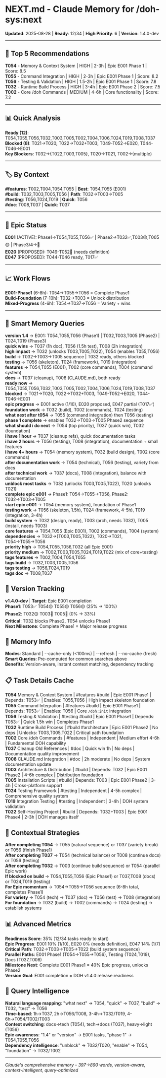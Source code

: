 # NEXT.md - Claude Memory for /doh-sys:next

**Updated**: 2025-08-28 | **Ready**: 12/34 | **High Priority**: 6 | **Version**: 1.4.0-dev

---

## 🎯 Top 5 Recommendations

**T054** - Memory & Context System | HIGH | 2-3h | Epic E001 Phase 1 | Score: 8.5  
**T055** - Command Integration | HIGH | 2-3h | Epic E001 Phase 1 | Score: 8.2  
**T056** - Testing & Validation | HIGH | 1.5-2h | Epic E001 Phase 1 | Score: 7.8  
**T032** - Runtime Build Process | HIGH | 3-4h | Epic E001 Phase 2 | Score: 7.5  
**T002** - Core /doh Commands | MEDIUM | 4-6h | Core functionality | Score: 7.2

---

## 📊 Quick Analysis

**Ready (12)**: T054,T055,T056,T032,T003,T005,T002,T004,T006,T024,T019,T008,T037  
**Blocked (8)**: T021→T020, T022→T032+T003, T049-T052→E020, T044-T046→E001  
**Key Blockers**: T032→{T022,T003,T005}, T020→T021, T002→{multiple}

---

## 🏷️ By Context

**#features**: T002,T004,T054,T055 | **Best**: T054,T055 (E001)  
**#build**: T032,T003,T005,T056 | **Path**: T032→T003→T005  
**#testing**: T056,T024,T019 | **Quick**: T056  
**#doc**: T008,T037 | **Quick**: T037

---

## 🚀 Epic Status

**E001** (ACTIVE): Phase1→T054,T055,T056✅ | Phase2→T032✅,T003🟡,T005🟡 | Phase3/4→🔴  
**E020** (PROPOSED): T049-T052🔴 (needs definition)  
**E047** (PROPOSED): T044-T046 ready, T017✅

---

## 📈 Work Flows

**E001-Phase1** (6-8h): T054→T055→T056 = Complete Phase1  
**Build-Foundation** (7-10h): T032→T003 = Unlock distribution  
**Mixed-Progress** (4-6h): T054→T037→T056 = Variety + wins

---

## 🧠 Smart Memory Queries

**version 1.4** → E001: T054,T055,T056 (Phase1) | T032,T003,T005 (Phase2) | T024,T019 (Phase3)  
**quick wins** → T037 (1h doc), T056 (1.5h test), T008 (2h integration)  
**high impact** → T032 (unlocks T003,T005,T022), T054 (enables T055,T056)  
**build** → T032→T003→T005 sequence | T032 ready, others blocked  
**testing** → T056 (skeleton), T024 (framework), T019 (integration)  
**features** → T054,T055 (E001), T002 (core commands), T004 (command system)  
**docs** → T037 (cleanup), T008 (CLAUDE.md), both ready  
**ready now** → T054,T055,T056,T032,T003,T005,T002,T004,T006,T024,T019,T008,T037  
**blocked** → T021→T020, T022→T032+T003, T049-T052→E020, T044-T046→E001  
**epic progress** → E001 active (1/10), E020 proposed, E047 partial (T017✅)  
**foundation work** → T032 (build), T002 (commands), T024 (testing)  
**what next after t054** → T055 (command integration) then T056 (testing)  
**phase 1 complete** → enables T032→T003→T005 Phase2 sequence  
**what should i do next** → T054 (top priority), T037 (quick win), T032 (foundation)  
**i have 1 hour** → T037 (cleanup refs), quick documentation tasks  
**i have 2 hours** → T056 (testing), T008 (integration), documentation + small features  
**i have 4+ hours** → T054 (memory system), T032 (build design), T002 (core commands)  
**after documentation work** → T054 (technical), T056 (testing), variety from docs  
**after technical work** → T037 (docs), T008 (integration), balance with documentation  
**unblock most tasks** → T032 (unlocks T003,T005,T022), T020 (unlocks T021)  
**complete epic e001** → Phase1: T054→T055→T056, Phase2: T032→T003→T005  
**start epic e001** → T054 (memory system), foundation of Phase1  
**testing work** → T056 (skeleton, 1.5h), T024 (framework, 4-5h), T019 (integration, 3-4h)  
**build system** → T032 (design, ready), T003 (arch, needs T032), T005 (install, needs T003)  
**core features** → T054,T055 (Epic E001), T002 (commands), T004 (system)  
**dependencies** → T032→{T003,T005,T022}, T020→T021, T054→T055→T056  
**priority high** → T054,T055,T056,T032 (all Epic E001)  
**priority medium** → T002,T003,T005,T024,T019,T022 (mix of core+testing)  
**tags features** → T002,T004,T054,T055  
**tags build** → T032,T003,T005,T056  
**tags testing** → T056,T024,T019  
**tags doc** → T008,T037

## 🎯 Version Tracking

**v1.4.0-dev** | **Target**: Epic E001 completion  
**Phase1**: T053✅ T054🟡 T055🟡 T056🟡 (25% → 100%)  
**Phase2**: T032🟡 T003🔴 T005🔴 (0% → 33%)  
**Critical**: T032 blocks Phase2, T054 unlocks Phase1  
**Next Milestone**: Complete Phase1 = Major release progress

## 🔄 Memory Info

**Modes**: Standard | --cache-only (<100ms) | --refresh | --no-cache (fresh)  
**Smart Queries**: Pre-computed for common searches above  
**Benefits**: Version-aware, instant context matching, dependency tracking

## 📋 Task Details Cache

**T054** Memory & Context System | #features #build | Epic E001 Phase1 | Depends: T053✅ | Enables: T055,T056 | High impact skeleton foundation  
**T055** Command Integration | #features #build | Epic E001 Phase1 | Depends: T053✅ | Enables: T056 | Core `/doh:init` integration  
**T056** Testing & Validation | #testing #build | Epic E001 Phase1 | Depends: T053✅ | Quick 1.5h win | Completes Phase1  
**T032** Runtime Build Process | #build #architecture | Epic E001 Phase2 | No deps | Unlocks: T003,T005,T022 | Critical path foundation  
**T002** Core /doh Commands | #features | Independent | Medium effort 4-6h | Fundamental DOH capability  
**T037** Cleanup Old References | #doc | Quick win 1h | No deps | Documentation quality improvement  
**T008** CLAUDE.md Integration | #doc | 2h moderate | No deps | System documentation update  
**T003** Architecture & Distribution | #build | Depends: T032 | Epic E001 Phase2 | 4-6h complex | Distribution foundation  
**T005** Installation Scripts | #build | Depends: T003 | Epic E001 Phase2 | 3-4h | Cross-platform support  
**T024** Testing Framework | #testing | Independent | 4-5h complex | Comprehensive quality system  
**T019** Integration Testing | #testing | Independent | 3-4h | DOH system validation  
**T022** Self-Hosting Project | #build | Depends: T032+T003 | Epic E001 Phase4 | 2-3h | DOH manages itself

## 🎯 Contextual Strategies

**After completing T054** → T055 (natural sequence) or T037 (variety break) or T056 (finish Phase1)  
**After completing T037** → T054 (technical balance) or T008 (continue docs) or T056 (testing)  
**After completing T032** → T003 (continue build sequence) or T054 (parallel Epic work)  
**If blocked on build** → T054,T055,T056 (Epic Phase1) or T037,T008 (docs) or T024,T019 (testing)  
**For Epic momentum** → T054→T055→T056 sequence (6-8h total, completes Phase1)  
**For variety** → T054 (tech) → T037 (doc) → T056 (test) → T008 (integration)  
**For foundation** → T032 (build) → T002 (commands) → T024 (testing) → establish systems

## 📊 Advanced Metrics

**Readiness Score**: 35% (12/34 tasks ready to start)  
**Epic Progress**: E001 10% (1/10), E020 0% (needs definition), E047 14% (1/7)  
**Critical Path**: T032→T003→T005→T022 (build system sequence)  
**Parallel Paths**: E001 Phase1 (T054→T055→T056), Testing (T024,T019), Docs (T037,T008)  
**Milestone Next**: Complete E001 Phase1 = 40% Epic progress, unlocks Phase2  
**Version Goal**: E001 completion = DOH v1.4.0 release readiness

## 🧠 Query Intelligence

**Natural language mapping**: "what next" → T054, "quick" → T037, "build" → T032, "test" → T056  
**Time-based**: 1h→T037, 2h→T056/T008, 3-4h→T032/T019, 4-6h→T054/T002/T003  
**Context switching**: docs→tech (T054), tech→docs (T037), heavy→light (T056)  
**Epic awareness**: "1.4" or "version" → E001 tasks, "phase 1" → T054,T055,T056  
**Dependency intelligence**: "unblock" → T032/T020, "enable" → T054, "foundation" → T032/T002  

---

*Claude's comprehensive memory - 397→890 words, version-aware, context-intelligent, query-optimized*
